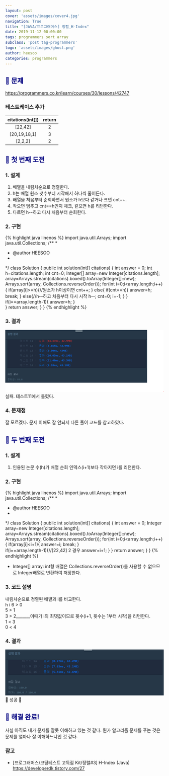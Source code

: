 ```yaml
---
layout: post
cover: 'assets/images/cover4.jpg'
navigation: True
title: "[JAVA/프로그래머스] 정렬_H-Index"
date: 2019-11-12 00:00:00
tags: programmers sort array
subclass: 'post tag-programmers'
logo: 'assets/images/ghost.png'
author: heesoo
categories: programmers
---
```

## <span style="color:navy">👀 문제</span>
<https://programmers.co.kr/learn/courses/30/lessons/42747>

### 테스트케이스 추가  

| citations(int[]) | return |
| :----: | :----: |
| [22,42] | 2 |
| [20,19,18,1] | 3 |
| [2,2,2] | 2 |  

## <span style="color:navy">👊 첫 번째 도전</span>

### 1. 설계
1. 배열을 내림차순으로 정렬한다.
2. h는 배열 원소 갯수부터 시작해서 하나씩 줄어든다.
3. 배열을 처음부터 순회하면서 원소가 h보다 같거나 크면 cnt++.
4. 작으면 멈추고 cnt==h인지 체크, 같으면 h를 리턴한다.
5. 다르면 h--하고 다시 처음부터 순회한다.

### 2. 구현
{% highlight java linenos %}
import java.util.Arrays;
import java.util.Collections;
/**
 *
 * @author HEESOO
 *
 */
class Solution {
    public int solution(int[] citations) {
        int answer = 0;
        int h=citations.length;
        int cnt=0;
        Integer[] array=new Integer[citations.length];
        array=Arrays.stream(citations).boxed().toArray(Integer[]::new);
        Arrays.sort(array, Collections.reverseOrder());
        for(int i=0;i<array.length;i++){
            if(array[i]>=h){//원소가 h이상이면
                cnt++;
            }
            else{
                if(cnt==h){
                    answer=h;
                    break;
                }
                else{//h--하고 처음부터 다시 시작
                    h--;
                    cnt=0;
                    i=-1;
                }
            }
            if(i==array.length-1){
                answer=h;
            }   
        }
        return answer;
    }
}
{% endhighlight %}
### 3. 결과
![실행결과](./assets/images/191112_1.PNG)
실패. 테스트11에서 틀렸다.

### 4. 문제점
잘 모르겠다. 문제 이해도 잘 안되서 다른 풀이 코드를 참고하였다.

## <span style="color:navy">👊 두 번째 도전</span>

### 1. 설계
1. 인용된 논문 수(h)가 배열 순회 인덱스(i+1)보다 작아지면 i를 리턴한다.

### 2. 구현
{% highlight java linenos %}
import java.util.Arrays;
import java.util.Collections;
/**
 *
 * @author HEESOO
 *
 */
class Solution {
    public int solution(int[] citations) {
        int answer = 0;
        Integer array=new Integer[citations.length];
        array=Arrays.stream(citations).boxed().toArray(Integer[]::new);
        Arrays.sort(array, Collections.reverseOrder());
        for(int i=0;i<array.length;i++){
            if(array[i]<i+1){
                answer=i;
                break;
            }  
            if(i==array.length-1){//[22,42] 2 경우
                answer=i+1;
            }
        }
        return answer;
    }
}
{% endhighlight %}
- Integer[] array: int형 배열은 Collections.reverseOrder()를 사용할 수 없으므로 Integer배열로 변환하여 저장한다.

### 3. 코드 설명  
내림차순으로 정렬된 배열과 i를 비교한다.  
h   i
6 > 0  
5 > 1  
3 > 2_______이때가 i의 최댓값이므로 횟수(i+1, 횟수는 1부터 시작)을 리턴한다.  
1 < 3  
0 < 4  

### 4. 결과
![실행결과](./assets/images/191112_2.PNG)
🤟 성공 🤟

## <span style="color:navy">👏 해결 완료!</span>
사실 아직도 내가 문제를 잘못 이해하고 있는 것 같다. 뭔가 알고리즘 문제를 푸는 것은 문제를 얼마나 잘 이해하느냐인 것 같다.

### 참고
- [프로그래머스/코딩테스트 고득점 Kit/정렬#3] H-Index (Java) <https://developerdk.tistory.com/27>
